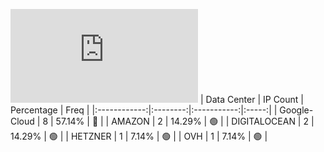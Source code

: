 ![Diagramm](https://github.com/obajay/StateSync-snapshots/blob/main/Projects/Xpla/1/README.md)
| Data Center | IP Count | Percentage | Freq |
|:------------:|:--------:|:-----------:|:-----:|
| Google-Cloud | 8 | 57.14% | 🔴 |
| AMAZON | 2 | 14.29% | 🟢 |
| DIGITALOCEAN | 2 | 14.29% | 🟢 |
| HETZNER | 1 | 7.14% | 🟢 |
| OVH | 1 | 7.14% | 🟢 |